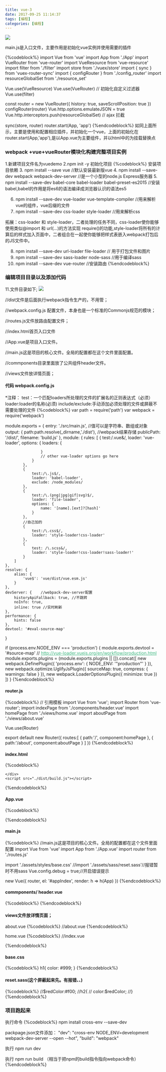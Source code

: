 ```yaml
---
title: vue-3
date: 2017-09-25 11:14:37
tags: [编程]
categories: [编程]
---
```

![](../img/fileStruct.png)

main.js是入口文件，主要作用是初始化vue实例并使用需要的插件

{%codeblock%}
import Vue from 'vue'
import App from './App'
import VueRouter from 'vue-router'
import VueResource from 'vue-resource'
import filter from './filter'
import store from './vuex/store'
import { sync } from 'vuex-router-sync'
import { configRouter } from './config_router'
import resourceGlobalSet from './resource_set'
 
Vue.use(VueResource)
Vue.use(VueRouter)
// 初始化自定义过滤器
Vue.use(filter)
 
const router = new VueRouter({
history: true,
saveScrollPosition: true
})
configRouter(router)
Vue.http.options.emulateJSON = true
Vue.http.interceptors.push(resourceGlobalSet) // ajax 拦截
 
sync(store, router)
router.start(App, 'app')
{%endcodeblock%}
如同上面所示，主要是使用和配置相应插件，并初始化一个vue，上面的初始化在router.start(App,'app'),是以App.vue为主要组件，并以html中的为挂载替换点


### webpack +vue+vueRouter模块化构建完整项目实例

1.新建项目文件名为vuedemo
2.npm init -y 初始化项目
{%codeblock%}
安装项目依赖
3. npm install --save vue  //默认安装最新版vue
4. npm install --save-dev webpack webpack-dev-server //是一个小型的node.js Express服务器
5. npm install --save-dev babel-core babel-loader babel-preset-es2015 //安装babel,babel的作用是将es6的语法编译成浏览器认识的语法es5

6. npm install --save-dev vue-loader vue-template-compiler  //用来解析vue的组件，vue后缀的文件
7. npm install --save-dev css-loader style-loader  //用来解析css

拓展：css-loader 和 style-loader，二者处理的任务不同，css-loader使你能够使用类似@import 和 url(…)的方法实现 require()的功能,style-loader将所有的计算后的样式加入页面中，二者组合在一起使你能够把样式表嵌入webpack打包后的JS文件中。

8. npm install --save-dev url-loader file-loader // 用于打包文件和图片
9. npm install --save-dev sass-loader node-sass  //用于编译sass
10. npm install --save-dev vue-router  //安装路由
{%endcodeblock%}

### 编辑项目目录以及添加代码
11.文件目录如下;
![](../img/articlex.png)

//dist文件是后面执行webpack指令生产的，不用管；

//webpack.config.js 配置文件，本身也是一个标准的Commonjs规范的模块；

//routes.js文件放路由配置文件；

//index.html首页入口文件

//App.vue是项目入口文件。

//main.js这是项目的核心文件。全局的配置都在这个文件里面配置。

//commponents目录里面放了公共组件header文件。

//views文件放详情页面；


#### 代码 webpack.config.js
*注释：
test：一个匹配loaders所处理的文件的扩展名的正则表达式（必须）
loader:loader的名称(必须)
include/exclude:手动添加必须处理的文件或屏蔽不需要处理的文件
{%codeblock%}
var path = require('path')
var webpack = require('webpack')

module.exports = {
    entry: './src/main.js',  //值可以是字符串、数组或对象
    output: {
        path:path.resolve(_dirname,'./dist'),  //webpack结果存储
        publicPath: '/dist/',
        filename: 'build.js'
    },
    module: {
        rules: [
            {
                test:/\.vue&/,
                loader: 'vue-loader',
                options: {
                    loaders: {

                    }
                    // other vue-loader options go here
                }
            },
            {
                test:/\.js$/,
                loader: 'babel-loader',
                exclude: /node_modules/
            },
            {
                test:/\.(png|jpg|gif|svg)$/,
                loader: 'file-loader',
                options: {
                    name: '[name].[ext]?[hash]'
                }
            },
            //自己加的
            {
                test:/\.css$/,
                loader: 'style-loader!css-loader'
            },
            {
                test: /\.scss&/,
                loader: 'style-loader!css-loader!sass-loader!'
            }
        ]
    },
    resolve: {
        alias: {
            'vue$': 'vue/dist/vue.esm.js'
        }
    },
    devServer: {    //webpack-dev-server配置
        historyApiFallback: true, //不跳转
        noInfo: true,
        inline: true //实时刷新
    },
    performance: {
        hints: false
    },
    devtool: '#eval-source-map'
}

if (process.env.NODE_ENV === 'production') {
    module.exports.devtool = '#source-map'
    // http://vue-loader.vuejs.org/en/workflow/production.html
    module.exports.plugins = (module.exports.plugins || []).concat([
        new webpack.DefinePlugin({
            'process.env': {
                NODE_ENV: '"production"'
            }
        }),
        new webpack.optimize.UglifyJsPlugin({
            sourceMap: true,
            compress: {
                warnings: false
            }
        }),
        new webpack.LoaderOptionsPlugin({
            minimize: true
        })
    ])
}
{%endcodeblock%}

#### router.js
{%codeblock%}
// 引用模板
import Vue from 'vue';
import Router from 'vue-router';
import indexPage from './components/header.vue'
import homePage from './views/home.vue'
import aboutPage from './views/about.vue'

Vue.use(Router)

export default new Router({
    routes:[
        {
            path:'/',
            component:homePage
        },
        {
            path:'/about',
            component:aboutPage
        }
    ]
})
{%endcodeblock%}

#### index.html
{%codeblock%}
<!DOCTYPE html>
<html lang="en">
<head>
    <meta charset="UTF-8">
    <title>Title</title>
</head>
<body>
    <div id="appIndex">

    </div>
    <script src="./dist/build.js"></script>
</body>
</html>
{%endcodeblock%}

#### App.vue
{%codeblock%}
<!--App.vue是项目入口文件。-->
<template>
    <div id="app">
        <header-tab></header-tab>
        <h2>{{msg}}</h2>
        <div class="nav-box">
            <p class="nav-list">
                <router-link class="nav-item" to="/">首页</router-link>
                <router-link class="nav-item" to="/about">关于</router-link>
            </p>
        </div>
        <div>
            <router-view></router-view>
        </div>
    </div>
</template>

<script>
import HeaderTab from './components/header.vue';
export default {
  name: 'app',
  data () {
    return {
      msg: 'Welcome to Your Vue.js App'
    }
  },
  components:{
    HeaderTab
  }
}
</script>

<style lang="sass">
   /*这里sass编译正常*/
    $redColor:#f00;
    h2{
        color:$redColor;
    }
    #app {
        text-align: center;
        color: #2c3e50;
        margin-top: 60px;
    }
    h1, h2 {
        font-weight: normal;
    }
    ul {
        list-style-type: none;
        padding: 0;
    }
    li {
        text-align: left;
        margin: 0 10px;
    }
    a {
        color: #42b983;
    }
</style>
{%endcodeblock%}

#### main.js
{%codeblock%}
//main.js这是项目的核心文件。全局的配置都在这个文件里面配置
import Vue from 'vue'
import App from './App.vue'
import router from './routes.js'

import './assets/styles/base.css'
//import './assets/sass/reset.sass'//报错暂时不用sass
Vue.config.debug = true;//开启错误提示

new Vue({
        router,
        el: '#appIndex',
        render: h => h(App)
})
{%endcodeblock%}

#### commponents/ header.vue

{%codeblock%}
<template>
    <div>
        <h1>共同header</h1>
        <img src="../assets/imgs/logo.png">
    </div>
</template>
{%endcodeblock%}

#### views文件放详情页面；
about.vue
{%codeblock%}
//about.vue
<template>
    <div>about</div>
</template>
{%endcodeblock%}

home.vue
{%codeblock%}
//index.vue
<template>
    <div>
        <ol>
            <li v-for="todo in todos">
                {{ todo.text }}
            </li>
        </ol>
        <button @click="eClick()">事件</button>
    </div>
</template>

<script>
export default {
  name: 'indexP',
  data () {
    return {
       todos: [
          { text: 'Learn JavaScript' },
          { text: 'Learn Vue' },
          { text: 'Build something awesome' }
        ]
    }
  },
  methods:{
    eClick(){
        console.log(9999);
    }
  }
}
</script>
{%endcodeblock%}


#### base.css
{%codeblock%}
h1{
    color: #999;
}
{%endcodeblock%}

#### reset.sass(这个屏蔽起来先。有报错、、)
{%codeblock%}
//$redColor:#f00;
//h2{
//  color:$redColor;
//}
{%endcodeblock%}

### 项目跑起来

执行命令
{%codeblock%}
npm install cross-env --save-dev

packpage.json文件添加：
"dev": "cross-env NODE_ENV=development webpack-dev-server --open --hot",
"build": "webpack"


执行 npm run dev

执行 npm run build （相当于把npm的build指令指向webpack命令）
{%endcodeblock%}